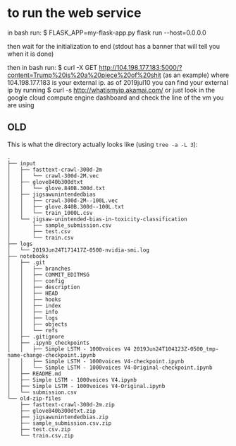 # to run the web service
in bash run:
$ FLASK_APP=my-flask-app.py flask run --host=0.0.0.0

then wait for the initialization to end (stdout has a banner that will tell you when it is done)

then in bash run:
$ curl -X GET http://104.198.177.183:5000/?content=Trump%20is%20a%20piece%20of%20shit
(as an example)
where 104.198.177.183 is your external ip.
as of 2019jul10 you can find your external ip by running
$ curl -s http://whatismyip.akamai.com/
or just look in the google cloud compute engine dashboard and check the line of the vm you are using


OLD
----------------------------------------------------------------------
This is what the directory actually looks like (using `tree -a -L 3`):
```
.
├── input
│   ├── fasttext-crawl-300d-2m
│   │   └── crawl-300d-2M.vec
│   ├── glove840b300dtxt
│   │   └── glove.840B.300d.txt
│   ├── jigsawunintendedbias
│   │   ├── crawl-300d-2M--100L.vec
│   │   ├── glove.840B.300d--100L.txt
│   │   └── train_1000L.csv
│   └── jigsaw-unintended-bias-in-toxicity-classification
│       ├── sample_submission.csv
│       ├── test.csv
│       └── train.csv
├── logs
│   └── 2019Jun24T171417Z-0500-nvidia-smi.log
├── notebooks
│   ├── .git
│   │   ├── branches
│   │   ├── COMMIT_EDITMSG
│   │   ├── config
│   │   ├── description
│   │   ├── HEAD
│   │   ├── hooks
│   │   ├── index
│   │   ├── info
│   │   ├── logs
│   │   ├── objects
│   │   └── refs
│   ├── .gitignore
│   ├── .ipynb_checkpoints
│   │   ├── Simple LSTM - 1000voices V4 2019Jun24T104123Z-0500_tmp-name-change-checkpoint.ipynb
│   │   ├── Simple LSTM - 1000voices V4-checkpoint.ipynb
│   │   └── Simple LSTM - 1000voices V4-Original-checkpoint.ipynb
│   ├── README.md
│   ├── Simple LSTM - 1000voices V4.ipynb
│   ├── Simple LSTM - 1000voices V4-Original.ipynb
│   └── submission.csv
└── old-zip-files
    ├── fasttext-crawl-300d-2m.zip
    ├── glove840b300dtxt.zip
    ├── jigsawunintendedbias.zip
    ├── sample_submission.csv.zip
    ├── test.csv.zip
    └── train.csv.zip
```

